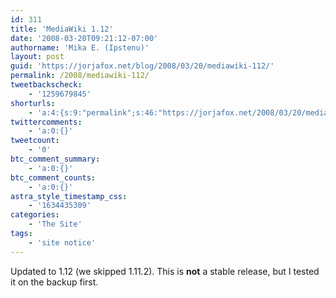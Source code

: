 ```yaml
---
id: 311
title: 'MediaWiki 1.12'
date: '2008-03-20T09:21:12-07:00'
authorname: 'Mika E. (Ipstenu)'
layout: post
guid: 'https://jorjafox.net/blog/2008/03/20/mediawiki-112/'
permalink: /2008/mediawiki-112/
tweetbackscheck:
    - '1259679845'
shorturls:
    - 'a:4:{s:9:"permalink";s:46:"https://jorjafox.net/2008/03/20/mediawiki-112/";s:7:"tinyurl";s:25:"http://tinyurl.com/kom59p";s:4:"isgd";s:18:"http://is.gd/53GJq";s:5:"bitly";s:20:"http://bit.ly/7FWP4c";}'
twittercomments:
    - 'a:0:{}'
tweetcount:
    - '0'
btc_comment_summary:
    - 'a:0:{}'
btc_comment_counts:
    - 'a:0:{}'
astra_style_timestamp_css:
    - '1634435309'
categories:
    - 'The Site'
tags:
    - 'site notice'
---
```


Updated to 1.12 (we skipped 1.11.2).  This is <b>not</b> a stable release, but I tested it on the backup first.
